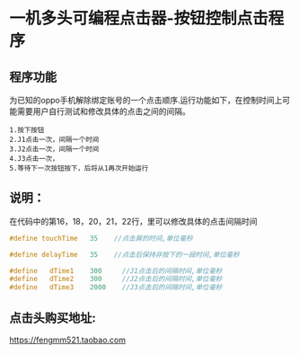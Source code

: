 # 一机多头可编程点击器-按钮控制点击程序

## 程序功能

为已知的oppo手机解除绑定账号的一个点击顺序.运行功能如下，在控制时间上可能需要用户自行测试和修改具体的点击之间的间隔。
```
1.按下按钮
2.J1点击一次，间隔一个时间
3.J2点击一次，间隔一个时间
4.J3点击一次，
5.等待下一次按钮按下，后将从1再次开始运行
```
## 说明：

在代码中的第16，18，20，21，22行，里可以修改具体的点击间隔时间

``` C++
#define touchTime   35    //点击屏的时间,单位毫秒

#define delayTime   35    //点击后保持非按下的一段时间,单位毫秒

#define   dTime1    300     //J1点击后的间隔时间,单位毫秒
#define   dTime2    300     //J2点击后的间隔时间,单位毫秒
#define   dTime3    2000    //J3点击后的间隔时间,单位毫秒

```

## 点击头购买地址:

https://fengmm521.taobao.com
